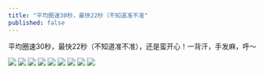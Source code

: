 ```yaml
---
title: "平均圈速30秒，最快22秒（不知道准不准"
published: false
---
```

平均圈速30秒，最快22秒（不知道准不准），还是蛮开心！一背汗，手发麻，呼～

![](./1.jpg)
![](./2.jpg)
![](./3.jpg)
![](./4.jpg)
![](./5.jpg)
![](./6.jpg)
![](./7.jpg)
![](./8.jpg)
![](./9.jpg)
